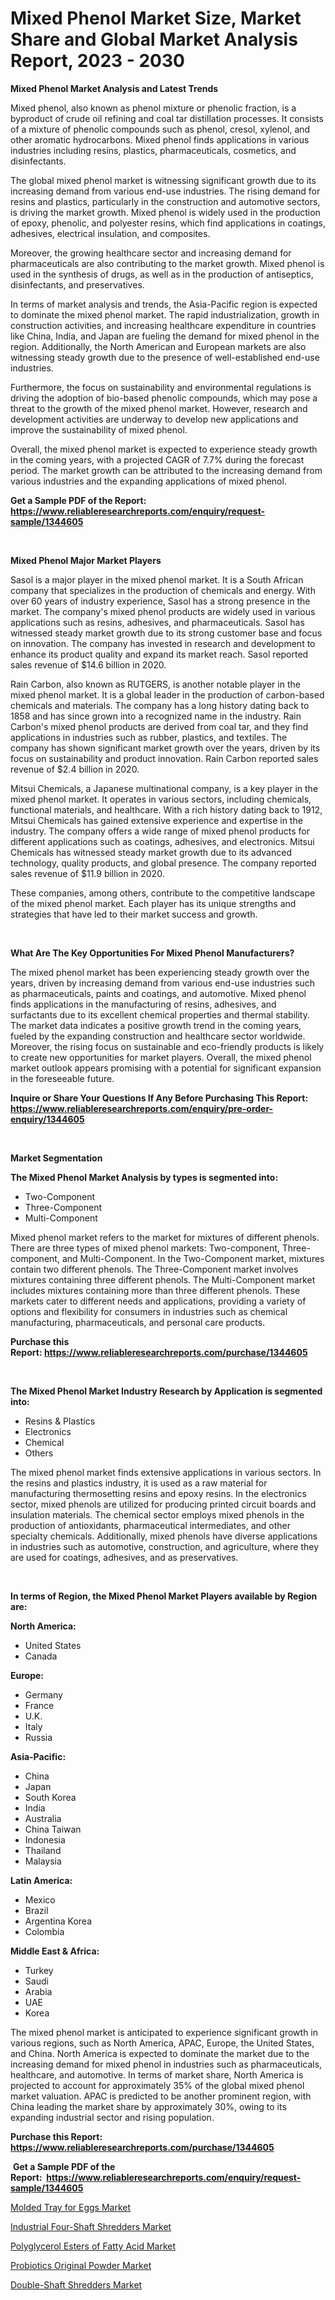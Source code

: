 <p><h1>Mixed Phenol Market Size, Market Share and Global Market Analysis Report, 2023 - 2030</h1></p><p><strong>Mixed Phenol Market Analysis and Latest Trends</strong></p>
<p><p>Mixed phenol, also known as phenol mixture or phenolic fraction, is a byproduct of crude oil refining and coal tar distillation processes. It consists of a mixture of phenolic compounds such as phenol, cresol, xylenol, and other aromatic hydrocarbons. Mixed phenol finds applications in various industries including resins, plastics, pharmaceuticals, cosmetics, and disinfectants.</p><p>The global mixed phenol market is witnessing significant growth due to its increasing demand from various end-use industries. The rising demand for resins and plastics, particularly in the construction and automotive sectors, is driving the market growth. Mixed phenol is widely used in the production of epoxy, phenolic, and polyester resins, which find applications in coatings, adhesives, electrical insulation, and composites.</p><p>Moreover, the growing healthcare sector and increasing demand for pharmaceuticals are also contributing to the market growth. Mixed phenol is used in the synthesis of drugs, as well as in the production of antiseptics, disinfectants, and preservatives.</p><p>In terms of market analysis and trends, the Asia-Pacific region is expected to dominate the mixed phenol market. The rapid industrialization, growth in construction activities, and increasing healthcare expenditure in countries like China, India, and Japan are fueling the demand for mixed phenol in the region. Additionally, the North American and European markets are also witnessing steady growth due to the presence of well-established end-use industries.</p><p>Furthermore, the focus on sustainability and environmental regulations is driving the adoption of bio-based phenolic compounds, which may pose a threat to the growth of the mixed phenol market. However, research and development activities are underway to develop new applications and improve the sustainability of mixed phenol.</p><p>Overall, the mixed phenol market is expected to experience steady growth in the coming years, with a projected CAGR of 7.7% during the forecast period. The market growth can be attributed to the increasing demand from various industries and the expanding applications of mixed phenol.</p></p>
<p><strong>Get a Sample PDF of the Report:&nbsp; <a href="https://www.reliableresearchreports.com/enquiry/request-sample/1344605">https://www.reliableresearchreports.com/enquiry/request-sample/1344605</a></strong></p>
<p>&nbsp;</p>
<p><strong>Mixed Phenol Major Market Players</strong></p>
<p><p>Sasol is a major player in the mixed phenol market. It is a South African company that specializes in the production of chemicals and energy. With over 60 years of industry experience, Sasol has a strong presence in the market. The company's mixed phenol products are widely used in various applications such as resins, adhesives, and pharmaceuticals. Sasol has witnessed steady market growth due to its strong customer base and focus on innovation. The company has invested in research and development to enhance its product quality and expand its market reach. Sasol reported sales revenue of $14.6 billion in 2020.</p><p>Rain Carbon, also known as RUTGERS, is another notable player in the mixed phenol market. It is a global leader in the production of carbon-based chemicals and materials. The company has a long history dating back to 1858 and has since grown into a recognized name in the industry. Rain Carbon's mixed phenol products are derived from coal tar, and they find applications in industries such as rubber, plastics, and textiles. The company has shown significant market growth over the years, driven by its focus on sustainability and product innovation. Rain Carbon reported sales revenue of $2.4 billion in 2020.</p><p>Mitsui Chemicals, a Japanese multinational company, is a key player in the mixed phenol market. It operates in various sectors, including chemicals, functional materials, and healthcare. With a rich history dating back to 1912, Mitsui Chemicals has gained extensive experience and expertise in the industry. The company offers a wide range of mixed phenol products for different applications such as coatings, adhesives, and electronics. Mitsui Chemicals has witnessed steady market growth due to its advanced technology, quality products, and global presence. The company reported sales revenue of $11.9 billion in 2020.</p><p>These companies, among others, contribute to the competitive landscape of the mixed phenol market. Each player has its unique strengths and strategies that have led to their market success and growth.</p></p>
<p>&nbsp;</p>
<p><strong>What Are The Key Opportunities For Mixed Phenol Manufacturers?</strong></p>
<p><p>The mixed phenol market has been experiencing steady growth over the years, driven by increasing demand from various end-use industries such as pharmaceuticals, paints and coatings, and automotive. Mixed phenol finds applications in the manufacturing of resins, adhesives, and surfactants due to its excellent chemical properties and thermal stability. The market data indicates a positive growth trend in the coming years, fueled by the expanding construction and healthcare sector worldwide. Moreover, the rising focus on sustainable and eco-friendly products is likely to create new opportunities for market players. Overall, the mixed phenol market outlook appears promising with a potential for significant expansion in the foreseeable future.</p></p>
<p><strong>Inquire or Share Your Questions If Any Before Purchasing This Report: <a href="https://www.reliableresearchreports.com/enquiry/pre-order-enquiry/1344605">https://www.reliableresearchreports.com/enquiry/pre-order-enquiry/1344605</a></strong></p>
<p>&nbsp;</p>
<p><strong>Market Segmentation</strong></p>
<p><strong>The Mixed Phenol Market Analysis by types is segmented into:</strong></p>
<p><ul><li>Two-Component</li><li>Three-Component</li><li>Multi-Component</li></ul></p>
<p><p>Mixed phenol market refers to the market for mixtures of different phenols. There are three types of mixed phenol markets: Two-component, Three-component, and Multi-Component. In the Two-Component market, mixtures contain two different phenols. The Three-Component market involves mixtures containing three different phenols. The Multi-Component market includes mixtures containing more than three different phenols. These markets cater to different needs and applications, providing a variety of options and flexibility for consumers in industries such as chemical manufacturing, pharmaceuticals, and personal care products.</p></p>
<p><strong>Purchase this Report:&nbsp;<a href="https://www.reliableresearchreports.com/purchase/1344605">https://www.reliableresearchreports.com/purchase/1344605</a></strong></p>
<p>&nbsp;</p>
<p><strong>The Mixed Phenol Market Industry Research by Application is segmented into:</strong></p>
<p><ul><li>Resins & Plastics</li><li>Electronics</li><li>Chemical</li><li>Others</li></ul></p>
<p><p>The mixed phenol market finds extensive applications in various sectors. In the resins and plastics industry, it is used as a raw material for manufacturing thermosetting resins and epoxy resins. In the electronics sector, mixed phenols are utilized for producing printed circuit boards and insulation materials. The chemical sector employs mixed phenols in the production of antioxidants, pharmaceutical intermediates, and other specialty chemicals. Additionally, mixed phenols have diverse applications in industries such as automotive, construction, and agriculture, where they are used for coatings, adhesives, and as preservatives.</p></p>
<p>&nbsp;</p>
<p><strong>In terms of Region, the Mixed Phenol Market Players available by Region are:</strong></p>
<p>
    <p> <strong> North America: </strong>
        <ul>
            <li>United States</li>
            <li>Canada</li>
        </ul>
        </p> 
    <p> <strong> Europe: </strong>
        <ul>
            <li>Germany</li>
            <li>France</li>
            <li>U.K.</li>
            <li>Italy</li>
            <li>Russia</li>
        </ul>
        </p> 
    <p> <strong> Asia-Pacific: </strong>
        <ul>
            <li>China</li>
            <li>Japan</li>
            <li>South Korea</li>
            <li>India</li>
            <li>Australia</li>
            <li>China Taiwan</li>
            <li>Indonesia</li>
            <li>Thailand</li>
            <li>Malaysia</li>
        </ul>
        </p> 
    <p> <strong> Latin America: </strong>
        <ul>
            <li>Mexico</li>
            <li>Brazil</li>
            <li>Argentina Korea</li>
            <li>Colombia</li>
        </ul>
        </p> 
    <p> <strong> Middle East & Africa: </strong>
        <ul>
            <li>Turkey</li>
            <li>Saudi</li>
            <li>Arabia</li>
            <li>UAE</li>
            <li>Korea</li>
        </ul>
    </p>
    </p>
<p><p>The mixed phenol market is anticipated to experience significant growth in various regions, such as North America, APAC, Europe, the United States, and China. North America is expected to dominate the market due to the increasing demand for mixed phenol in industries such as pharmaceuticals, healthcare, and automotive. In terms of market share, North America is projected to account for approximately 35% of the global mixed phenol market valuation. APAC is predicted to be another prominent region, with China leading the market share by approximately 30%, owing to its expanding industrial sector and rising population.</p></p>
<p><strong>Purchase this Report: <a href="https://www.reliableresearchreports.com/purchase/1344605">https://www.reliableresearchreports.com/purchase/1344605</a></strong></p>
<p>&nbsp;<strong>Get a Sample PDF of the Report:&nbsp;&nbsp;<a href="https://www.reliableresearchreports.com/enquiry/request-sample/1344605">https://www.reliableresearchreports.com/enquiry/request-sample/1344605</a></strong></p>
<p><strong></strong></p>
<p><p><a href="https://github.com/mabutironaldo/Market-Research-Report-List-1/blob/main/molded-tray-for-eggs-market.md">Molded Tray for Eggs Market</a></p><p><a href="https://www.linkedin.com/pulse/industrial-four-shaft-shredders-market-research-report-unlocks-6p8we/">Industrial Four-Shaft Shredders Market</a></p><p><a href="https://medium.com/@kimwalker82/polyglycerol-esters-of-fatty-acid-market-size-growth-forecast-2023-2030-a7a85ffa19cd">Polyglycerol Esters of Fatty Acid Market</a></p><p><a href="https://github.com/castoriffic/Market-Research-Report-List-1/blob/main/probiotics-original-powder-market.md">Probiotics Original Powder Market</a></p><p><a href="https://www.linkedin.com/pulse/double-shaft-shredders-market-challenges-opportunities-31j9e/">Double-Shaft Shredders Market</a></p></p>